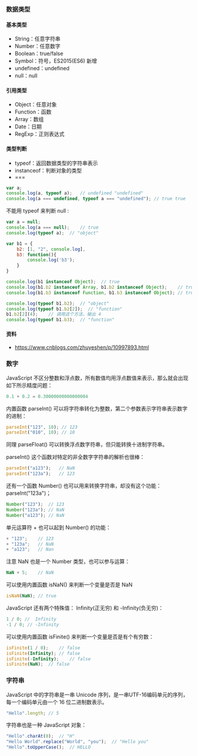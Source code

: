### 数据类型

#### 基本类型

* String：任意字符串
* Number：任意数字
* Boolean：true/false
* Symbol：符号，ES2015(ES6) 新增 
* undefined：undefined
* null：null

#### 引用类型

* Object：任意对象
* Function：函数
* Array：数组
* Date：日期
* RegExp：正则表达式

#### 类型判断

* typeof：返回数据类型的字符串表示
* instanceof：判断对象的类型
* ===

```javascript
var a;
console.log(a, typeof a);   // undefined "undefined"
console.log(a === undefined, typeof a === "undefined"); // true true
```

不能用 typeof 来判断 null :

```javascript
var a = null;
console.log(a === null);    // true
console.log(typeof a);  // "object"
```

```javascript
var b1 = {
    b2: [1, "2", console.log],
    b3: function(){
        console.log('b3');
    }
}

console.log(b1 instanceof Object);  // true
console.log(b1.b2 instanceof Array, b1.b2 instanceof Object);    // true true
console.log(b1.b3 instanceof Function, b1.b3 instanceof Object); // true true

console.log(typeof b1.b2);  // "object"
console.log(typeof b1.b2[2]);  // "function"
b1.b2[2](4);    // 调用这个方法，输出 4
console.log(typeof b1.b3);  // "function"
```

#### 资料

-  https://www.cnblogs.com/zhuyeshen/p/10997893.html 

### 数字

JavaScript 不区分整数和浮点数，所有数值均用浮点数值来表示，那么就会出现如下所示精度问题：

```javascript
0.1 + 0.2 = 0.30000000000000004
```

内置函数  parseInt() 可以将字符串转化为整数，第二个参数表示字符串表示数字的进制：

```javascript
parseInt("123", 10); // 123
parseInt("010", 10); // 10
```

同理 parseFloat() 可以转换浮点数字符串，但只能转换十进制字符串。

parseInt() 这个函数对特定的非全数字字符串的解析也很棒：

```javascript
parseInt("a123");	// NaN
parseInt("123a");	// 123
```

还有一个函数 Number() 也可以用来转换字符串，却没有这个功能： parseInt("123a")；

```javascript
Number("123");	// 123
Number("123a");	// NaN
Number("a123");	// NaN
```

单元运算符 + 也可以起到 Number() 的功能：

```javascript
+ "123";	// 123
+ "123a";	// NaN
+ "a123";	// Nan
```

注意 NaN 也是一个 Number 类型，也可以参与运算：

```javascript
NaN + 5;	// NaN
```

可以使用内置函数 isNaN() 来判断一个变量是否是 NaN

```javascript
isNaN(NaN);	// true
```

JavaScript 还有两个特殊值： Infinity(正无穷) 和 -Infinity(负无穷)：

```javascript
1 / 0; //  Infinity
-1 / 0; // -Infinity
```

可以使用内置函数 isFinite() 来判断一个变量是否是有个有穷数：

```javascript
isFinite(1 / 0);	// false
isFinite(Infinity);	// false
isFinite(-Infinity);	// false
isFinite(NaN);	// false
```

### 字符串

JavaScript 中的字符串是一串 Unicode 序列，是一串UTF-16编码单元的序列，每一个编码单元由一个 16 位二进制数表示。 

```javascript
"Hello".length;	// 5
```

字符串也是一种 JavaScript 对象：

```javascript
"Hello".charAt(0);	// "H"
"Hello World".replace("World", "you");	// "Hello you"
"Hello".toUpperCase();	// HELLO
```